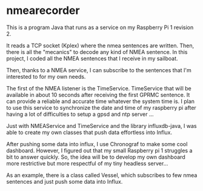 # nmearecorder
This is a program Java that runs as a service on my Raspberry Pi 1 revision 2.

It reads a TCP socket (Kplex) where the nmea sentences are written.
Then, there is all the "mecanics" to decode any kind of NMEA sentence. In this project, I coded all the NMEA sentences that I receive in my sailboat.

Then, thanks to a NMEA service, I can subscribe to the sentences that I'm interested to for my own needs.

The first of the NMEA listener is the TimeService. TimeService that will be available in about 10 seconds after receiving the first GPRMC sentence.
It can provide a reliable and accurate time whatever the system time is. 
I plan to use this service to synchronize the date and time of my raspberry pi after having a lot of difficulties to setup a gpsd and ntp server ...

Just with NMEAService and TimeService and the library influxdb-java, I was able to create my own classes that push data effortless into Influx.


After pushing some data into influx, I use Chronograf to make some cool dashboard. However, I figured out that my small Raspberry pi 1 struggles a bit to answer quickly.
So, the idea will be to develop my own dashboard more restrictive but more respectful of my tiny headless server...

As an example, there is a class called Vessel, which subscribes to few nmea sentences and just push some data into Influx.


